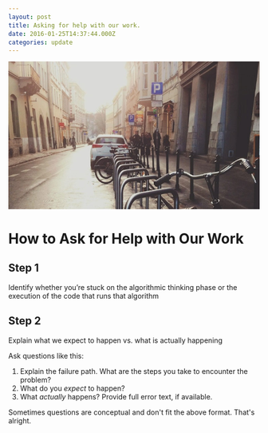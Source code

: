```yaml
---
layout: post
title: Asking for help with our work.
date: 2016-01-25T14:37:44.000Z
categories: update
---
```


<img src="/images/fulls/01.jpg" class="fit image">

# How to Ask for Help with Our Work

## Step 1

Identify whether you’re stuck on the algorithmic thinking phase or the execution of the code that runs that algorithm

## Step 2

Explain what we expect to happen vs. what is actually happening

Ask questions like this:

1) Explain the failure path. What are the steps you take to encounter the problem?
2) What do you _expect_ to happen?
3) What _actually_ happens?
  Provide full error text, if available.

Sometimes questions are conceptual and don't fit the above format. That's alright.